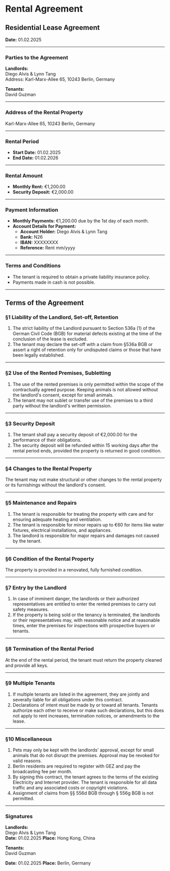 # Rental Agreement

## Residential Lease Agreement

**Date:** 01.02.2025

---

### Parties to the Agreement

**Landlords:**  
Diego Alvis & Lynn Tang  
Address: Karl-Marx-Allee 65, 10243 Berlin, Germany  

**Tenants:**  
David Guzman

---

### Address of the Rental Property

Karl-Marx-Allee 65, 10243 Berlin, Germany  

---

### Rental Period

- **Start Date:** 01.02.2025  
- **End Date:** 01.02.2026  

---

### Rental Amount

- **Monthly Rent:** €1,200.00  
- **Security Deposit:** €2,000.00  

---

### Payment Information

- **Monthly Payments:** €1,200.00 due by the 1st day of each month.  
- **Account Details for Payment:**  
  - **Account Holder:** Diego Alvis & Lynn Tang  
  - **Bank:** N26
  - **IBAN:** XXXXXXXX
  - **Reference:** Rent mm/yyyy
---

### Terms and Conditions

- The tenant is required to obtain a private liability insurance policy.  
- Payments made in cash is not possible.

---

## Terms of the Agreement

### §1 Liability of the Landlord, Set-off, Retention

1. The strict liability of the Landlord pursuant to Section 536a (1) of the German Civil Code (BGB) for material defects existing at the time of the conclusion of the lease is excluded.  
2. The tenant may declare the set-off with a claim from §536a BGB or assert a right of retention only for undisputed claims or those that have been legally established.  

---

### §2 Use of the Rented Premises, Subletting

1. The use of the rented premises is only permitted within the scope of the contractually agreed purpose. Keeping animals is not allowed without the landlord's consent, except for small animals.  
2. The tenant may not sublet or transfer use of the premises to a third party without the landlord's written permission.  

---

### §3 Security Deposit

1. The tenant shall pay a security deposit of €2,000.00 for the performance of their obligations.  
2. The security deposit will be refunded within 15 working days after the rental period ends, provided the property is returned in good condition.  

---

### §4 Changes to the Rental Property

The tenant may not make structural or other changes to the rental property or its furnishings without the landlord's consent.  

---

### §5 Maintenance and Repairs

1. The tenant is responsible for treating the property with care and for ensuring adequate heating and ventilation.  
2. The tenant is responsible for minor repairs up to €60 for items like water fixtures, electrical installations, and appliances.  
3. The landlord is responsible for major repairs and damages not caused by the tenant.  

---

### §6 Condition of the Rental Property

The property is provided in a renovated, fully furnished condition.  

---

### §7 Entry by the Landlord

1. In case of imminent danger, the landlords or their authorized representatives are entitled to enter the rented premises to carry out safety measures.  
2. If the property is being sold or the tenancy is terminated, the landlords or their representatives may, with reasonable notice and at reasonable times, enter the premises for inspections with prospective buyers or tenants.  

---

### §8 Termination of the Rental Period

At the end of the rental period, the tenant must return the property cleaned and provide all keys.  

---

### §9 Multiple Tenants

1. If multiple tenants are listed in the agreement, they are jointly and severally liable for all obligations under this contract.  
2. Declarations of intent must be made by or toward all tenants. Tenants authorize each other to receive or make such declarations, but this does not apply to rent increases, termination notices, or amendments to the lease.  

---

### §10 Miscellaneous

1. Pets may only be kept with the landlords' approval, except for small animals that do not disrupt the premises. Approval may be revoked for valid reasons.  
2. Berlin residents are required to register with GEZ and pay the broadcasting fee per month.  
3. By signing this contract, the tenant agrees to the terms of the existing Electricity and Internet provider. The tenant is responsible for all data traffic and any associated costs or copyright violations.
4. Assignment of claims from §§ 556d BGB through § 556g BGB is not permitted.  

---

### Signatures

**Landlords:**  
Diego Alvis & Lynn Tang  
**Date:** 01.02.2025
**Place:** Hong Kong, China

**Tenants:**  
David Guzman  

**Date:** 01.02.2025
**Place:** Berlin, Germany